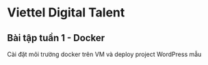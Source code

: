 # Viettel Digital Talent
## Bài tập tuần 1 - Docker 
  Cài đặt môi trường docker trên VM và deploy project WordPress mẫu

    
